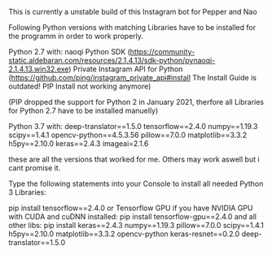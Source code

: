 This is currently a unstable build of this Instagram bot for Pepper and Nao

Following Python versions with matching Libraries have to be installed for the programm in order to work properly.

Python 2.7
with:
    naoqi Python SDK (https://community-static.aldebaran.com/resources/2.1.4.13/sdk-python/pynaoqi-2.1.4.13.win32.exe)
    Private Instagram API for Python (https://github.com/ping/instagram_private_api#install The Install Guide is outdated! PIP Install not working anymore)

(PIP dropped the support for Python 2 in January 2021, therfore all Libraries for Python 2.7 have to be installed manuelly)

Python 3.7
with:
    deep-translator==1.5.0
    tensorflow==2.4.0
    numpy==1.19.3
    scipy==1.4.1
    opencv-python==4.5.3.56
    pillow==7.0.0
    matplotlib==3.3.2
    h5py==2.10.0
    keras==2.4.3
    imageai=2.1.6

these are all the versions that worked for me. Others may work aswell but i cant promise it.

Type the following statements into your Console to install all needed Python 3 Libraries:

pip install tensorflow==2.4.0
or Tensorflow GPU if you have NVIDIA GPU with CUDA and cuDNN installed:
    pip install tensorflow-gpu==2.4.0
and all other libs:
pip install keras==2.4.3 numpy==1.19.3 pillow==7.0.0 scipy==1.4.1 h5py==2.10.0 matplotlib==3.3.2 opencv-python keras-resnet==0.2.0 deep-translator==1.5.0

